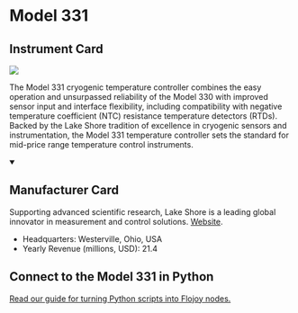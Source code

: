 
# Model 331

## Instrument Card

<img src="https://v5.airtableusercontent.com/v1/19/19/1691539200000/UMivcZAX4-sZjWzRC4VQhA/r8fDknsAzwkUsZzZIvSf625OUNjsMuxQ6JYFu1-ip7HvBY4Oi2BeFnMu1nDK3PBjCpqXbSAyPH8E4TTylYTpmw/xR6KmzUX4-dhDJ2fcAyapn8xLDZCL1sXOpHuPOqsgMI"/>
<p>The Model 331 cryogenic temperature controller combines the easy operation and unsurpassed reliability of the Model 330 with improved sensor input and interface flexibility, including compatibility with negative temperature coefficient (NTC) resistance temperature detectors (RTDs). Backed by the Lake Shore tradition of excellence in cryogenic sensors and instrumentation, the Model 331 temperature controller sets the standard for mid-price range temperature control instruments.</p>

<details open>
<summary><h2>Manufacturer Card</h2></summary>

Supporting advanced scientific research, Lake Shore is a leading global innovator in measurement and control solutions. <a href="https://www.lakeshore.com/home">Website</a>.

<ul>
  <li>Headquarters: Westerville, Ohio, USA</li>
  <li>Yearly Revenue (millions, USD): 21.4</li>
</ul>
</details>

## Connect to the Model 331 in Python

[Read our guide for turning Python scripts into Flojoy nodes.](https://docs.flojoy.ai/custom-nodes/creating-custom-node/)


